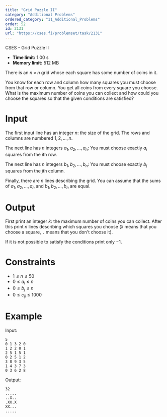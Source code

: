 ```yaml
---
title: "Grid Puzzle II"
category: "Additional Problems"
ordered_category: "11_Additional_Problems"
order: 52
id: 2131
url: "https://cses.fi/problemset/task/2131"
---
```


CSES - Grid Puzzle II

  * **Time limit:** 1.00 s
  * **Memory limit:** 512 MB

There is an $n \times n$ grid whose each square has some number of coins in
it.

You know for each row and column how many squares you must choose from that
row or column. You get all coins from every square you choose. What is the
maximum number of coins you can collect and how could you choose the squares
so that the given conditions are satisfied?

# Input

The first input line has an integer $n$: the size of the grid. The rows and
columns are numbered $1,2,\dots,n$.

The next line has $n$ integers $a_1,a_2,\ldots,a_n$: You must choose exactly
$a_i$ squares from the $i$th row.

The next line has $n$ integers $b_1,b_2,\ldots,b_n$: You must choose exactly
$b_j$ squares from the $j$th column.

Finally, there are $n$ lines describing the grid. You can assume that the sums
of $a_1,a_2,\ldots,a_n$ and $b_1,b_2,\ldots,b_n$ are equal.

# Output

First print an integer $k$: the maximum number of coins you can collect. After
this print $n$ lines describing which squares you choose (`X` means that you
choose a square, `.` means that you don't choose it).

If it is not possible to satisfy the conditions print only $-1$.

# Constraints

  * $1 \le n \le 50$
  * $0 \le a_i \le n$
  * $0 \le b_j \le n$
  * $0 \le c_{ij} \le 1000$

# Example

Input:

    
    
    5
    0 1 3 2 0
    1 2 2 0 1
    2 5 1 5 1
    0 2 5 1 2
    3 8 9 3 5
    1 4 3 7 3
    0 3 6 2 8
    

Output:

    
    
    32
    .....
    ..X..
    .XX.X
    XX...
    .....
    

